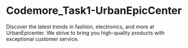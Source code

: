 # Codemore_Task1-UrbanEpicCenter
Discover the latest trends in fashion, electronics, and more at UrbanEpicenter. We strive to bring you high-quality products with exceptional customer service.

